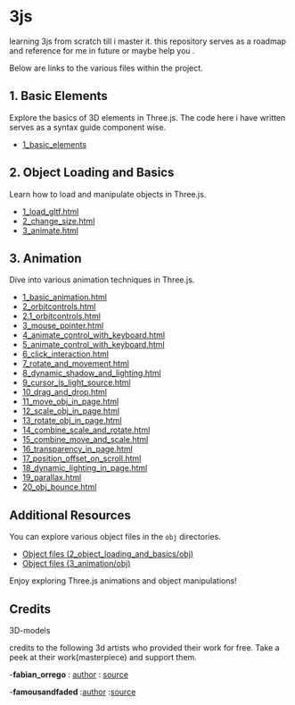 # 3js
learning 3js from scratch till i master it. this repository serves as a roadmap and reference for me in future or maybe help you . 


Below are links to the various files within the project.

## 1. Basic Elements
Explore the basics of 3D elements in Three.js. The code here i have written serves as a syntax guide component wise.

- [1_basic_elements](https://github.com/sonalisrisivani/3js/tree/main/1_basic_elements)
  
## 2. Object Loading and Basics
Learn how to load and manipulate objects in Three.js.

- [1_load_gltf.html](https://sonalisrisivani.github.io/3js/2_object_loading_and_basics/1_load_gltf.html)
- [2_change_size.html](https://sonalisrisivani.github.io/3js/2_object_loading_and_basics/2_change_size.html)
- [3_animate.html](https://sonalisrisivani.github.io/3js/2_object_loading_and_basics/3_animate.html)

## 3. Animation
Dive into various animation techniques in Three.js.

- [1_basic_animation.html](https://sonalisrisivani.github.io/3js/3_animation/1_basic_animation.html)
- [2_orbitcontrols.html](https://sonalisrisivani.github.io/3js/3_animation/2_orbitcontrols.html)
- [2.1_orbitcontrols.html](https://sonalisrisivani.github.io/3js/3_animation/2.1_orbitcontrols.html)
- [3_mouse_pointer.html](https://sonalisrisivani.github.io/3js/3_animation/3_mouse_pointer.html)
- [4_animate_control_with_keyboard.html](https://sonalisrisivani.github.io/3js/3_animation/4_animate_control_with_keyboard.html)
- [5_animate_control_with_keyboard.html](https://sonalisrisivani.github.io/3js/3_animation/5_animate_control_with_keyboard.html)
- [6_click_interaction.html](https://sonalisrisivani.github.io/3js/3_animation/6_click_interaction.html)
- [7_rotate_and_movement.html](https://sonalisrisivani.github.io/3js/3_animation/7_rotate_and_movement.html)
- [8_dynamic_shadow_and_lighting.html](https://sonalisrisivani.github.io/3js/3_animation/8_dynamic_shadow_and_lighting.html)
- [9_cursor_is_light_source.html](https://sonalisrisivani.github.io/3js/3_animation/9_cursor_is_light_source.html)
- [10_drag_and_drop.html](https://sonalisrisivani.github.io/3js/3_animation/10_drag_and_drop.html)
- [11_move_obj_in_page.html](https://sonalisrisivani.github.io/3js/3_animation/11_move_obj_in_page.html)
- [12_scale_obj_in_page.html](https://sonalisrisivani.github.io/3js/3_animation/12_scale_obj_in_page.html)
- [13_rotate_obj_in_page.html](https://sonalisrisivani.github.io/3js/3_animation/13_rotate_obj_in_page.html)
- [14_combine_scale_and_rotate.html](https://sonalisrisivani.github.io/3js/3_animation/14_combine_scale_and_rotate.html)
- [15_combine_move_and_scale.html](https://sonalisrisivani.github.io/3js/3_animation/15_combine_move_and_scale.html)
- [16_transparency_in_page.html](https://sonalisrisivani.github.io/3js/3_animation/16_transparency_in_page.html)
- [17_position_offset_on_scroll.html](https://sonalisrisivani.github.io/3js/3_animation/17_position_offset_on_scroll.html)
- [18_dynamic_lighting_in_page.html](https://sonalisrisivani.github.io/3js/3_animation/18_dynamic_lighting_in_page.html)
- [19_parallax.html](https://sonalisrisivani.github.io/3js/3_animation/19_parallax.html)
- [20_obj_bounce.html](https://sonalisrisivani.github.io/3js/3_animation/20_obj_bounce.html)

## Additional Resources
You can explore various object files in the `obj` directories.

- [Object files (2_object_loading_and_basics/obj)](https://sonalisrisivani.github.io/3js/2_object_loading_and_basics/obj)
- [Object files (3_animation/obj)](https://sonalisrisivani.github.io/3js/3_animation/obj)

Enjoy exploring Three.js animations and object manipulations!


## Credits 
3D-models 

credits to the following 3d artists who provided their work for free.
Take a peek at their work(masterpiece) and support them.

-**fabian_orrego** : [author](https://sketchfab.com/fabian_orrego)
		   : [source](https://sketchfab.com/3d-models/dragon-hunter-warrior-103da5b0997149a4a81d00463ffa8c56)

-**famousandfaded** :[author](https://sketchfab.com/famousandfaded)
		    :[source](https://sketchfab.com/3d-models/latitude-and-longitude-low-poly-005e6a893d984538a7caee0cd403e0c6)